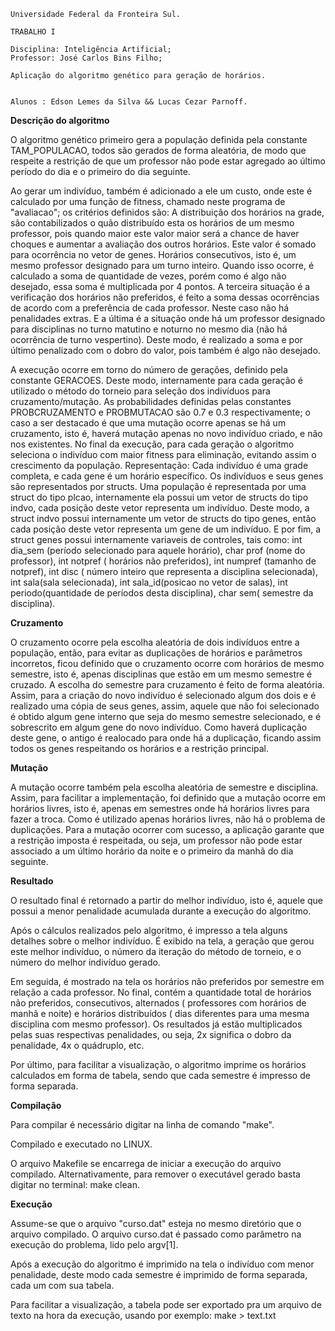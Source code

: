 	Universidade Federal da Fronteira Sul.
 
	TRABALHO I
   
	Disciplina: Inteligência Artificial;
	Professor: José Carlos Bins Filho;
    
	Aplicação do algoritmo genético para geração de horários. 
 	

	Alunos : Edson Lemes da Silva && Lucas Cezar Parnoff.

**Descrição do algoritmo**

O algoritmo genético primeiro gera a população definida pela constante TAM_POPULACAO, todos
são gerados de forma aleatória, de modo que respeite a restrição de que um professor
não pode estar agregado ao último período do dia e o primeiro do dia seguinte.

Ao gerar um indivíduo, também é adicionado a ele um custo, onde este é calculado
por uma função de fitness, chamado neste programa de "avaliacao"; os critérios definidos
são: 
	A distribuição dos horários na grade, são contabilizados o quão distribuído esta
os horários de um mesmo professor, pois quando maior este valor maior será a chance
de haver choques e aumentar a avaliação dos outros horários. Este valor é somado para
ocorrência no vetor de genes.
	Horários consecutivos, isto é, um mesmo professor designado para um turno inteiro.
Quando isso ocorre, é calculado a soma de quantidade de vezes, porém como é algo não desejado,
essa soma é multiplicada por 4 pontos.
	A terceira situação é a verificação dos horários não preferidos, é feito a soma
dessas ocorrências de acordo com a preferência de cada professor. Neste caso não há
penalidades extras.
	E a última é a situação onde há um professor designado para disciplinas no turno
matutino e noturno no mesmo dia (não há ocorrência de turno vespertino). Deste modo,
é realizado a soma e por último penalizado com o dobro do valor, pois também é algo
não desejado.   

A execução ocorre em torno do número de gerações, definido pela constante GERACOES. Deste modo,
internamente para cada geração é utilizado o método do torneio para seleção dos
indivíduos para cruzamento/mutação.
As probabilidades definidas pelas constantes PROBCRUZAMENTO e PROBMUTACAO são 0.7 e 0.3
respectivamente; o caso a ser destacado é que uma mutação ocorre apenas se há um cruzamento,
isto é, haverá mutação apenas no novo indivíduo criado, e não nos existentes. 
No final da execução, para cada geração o algoritmo seleciona o indivíduo com maior
fitness para eliminação, evitando assim o crescimento da população.
Representação: Cada indivíduo é uma grade completa, e cada gene é um horário específico.
Os indivíduos e seus genes são representados por structs.
Uma população é representada por uma struct do tipo plcao, internamente
ela possui um vetor de structs do tipo indvo, cada posição deste vetor representa
um indivíduo. Deste modo, a struct indvo possui internamente um vetor de structs
do tipo genes, então cada posição deste vetor representa um gene de um indivíduo. E 
por fim, a struct genes possui internamente variaveis de controles, tais como:
int dia_sem (período selecionado para aquele horário), char prof (nome do professor),
int notpref ( horários não preferidos), int numpref (tamanho de notpref), int disc (
número inteiro que representa a disciplina selecionada), int sala(sala selecionada),
int sala_id(posicao no vetor de salas), int periodo(quantidade de períodos desta disciplina),
char sem( semestre da disciplina).

**Cruzamento**

O cruzamento ocorre pela escolha aleatória de dois indivíduos entre a população,
então, para evitar as duplicações de horários e parâmetros incorretos, ficou definido
que o cruzamento ocorre com horários de mesmo semestre, isto é, apenas disciplinas
que estão em um mesmo semestre é cruzado. A escolha do semestre para cruzamento é feito de 
forma aleatória.
Assim, para a criação do novo indivíduo é selecionado algum dos dois e é realizado uma
cópia de seus genes, assim, aquele que não foi selecionado é obtido algum gene interno
que seja do mesmo semestre selecionado, e é sobrescrito em algum gene do novo indivíduo.
Como haverá duplicação deste gene, o antigo é realocado para onde há a duplicação, ficando
assim todos os genes respeitando os horários e a restrição principal.

**Mutação**

A mutação ocorre também pela escolha aleatória de semestre e disciplina. Assim,
para facilitar a implementação, foi definido que a mutação ocorre em horários livres,
isto é, apenas em semestres onde há horários livres para fazer a troca. Como é utilizado
apenas horários livres, não há o problema de duplicações. Para a mutação ocorrer com sucesso,
a aplicação garante que a restrição imposta é respeitada, ou seja, um professor não pode
estar associado a um último horário da noite e o primeiro da manhã do dia seguinte.

**Resultado**

 O resultado final é retornado a partir do melhor indivíduo, isto é, aquele
que possui a menor penalidade acumulada durante a execução do algoritmo.

Após o cálculos realizados pelo algoritmo, é impresso a tela alguns detalhes sobre o 
melhor indivíduo. É exibido na tela, a geração que gerou este melhor indivíduo, o 
número da iteração do método de torneio, e o número do melhor indivíduo gerado.

Em seguida, é mostrado na tela os horários não preferidos por semestre em relação
a cada professor. No final, contém a quantidade total de horários não preferidos, 
consecutivos, alternados ( professores com horários de manhã e noite) e horários
distribuídos ( dias diferentes para uma mesma disciplina com mesmo professor). Os
resultados já estão multiplicados pelas suas respectivas penalidades, ou seja,
2x significa o dobro da penalidade, 4x o quádruplo, etc.

Por último, para facilitar a visualização, o algoritmo imprime os horários calculados 
em forma de tabela, sendo que cada semestre é impresso de forma separada.


**Compilação**

Para compilar é necessário digitar na linha de comando "make".

Compilado e executado no LINUX.

O arquivo Makefile se encarrega de iniciar a execução do arquivo compilado.
Alternativamente, para remover o executável gerado basta digitar no terminal: make clean.

**Execução**

Assume-se que o arquivo "curso.dat" esteja no mesmo diretório que o arquivo compilado.
O arquivo curso.dat é passado como parâmetro na execução do problema, lido pelo argv[1].

Após a execução do algoritmo é imprimido na tela o indivíduo com menor penalidade,
deste modo cada semestre é imprimido de forma separada, cada um com sua tabela.

Para facilitar a visualização, a tabela pode ser exportado pra um arquivo de texto
na hora da execução, usando por exemplo: make > text.txt
